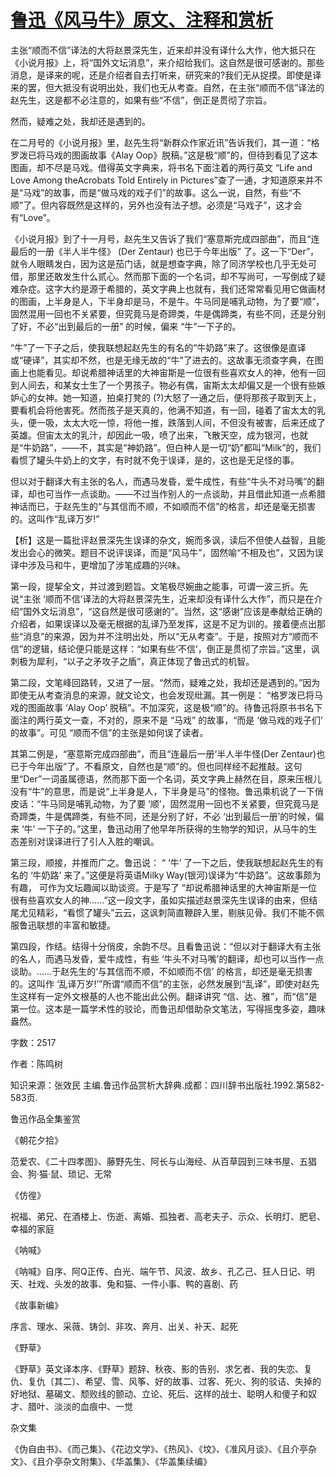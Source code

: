 # [鲁迅《风马牛》原文、注释和赏析](https://www.vrrw.net/wx/9637.html)

主张“顺而不信”译法的大将赵景深先生，近来却并没有译什么大作，他大抵只在《小说月报》上，将“国外文坛消息”，来介绍给我们。这自然是很可感谢的。那些消息，是译来的呢，还是介绍者自去打听来，研究来的?我们无从捉摸。即使是译来的罢，但大抵没有说明出处，我们也无从考查。自然，在主张“顺而不信”译法的赵先生，这是都不必注意的，如果有些“不信”，倒正是贯彻了宗旨。

然而，疑难之处，我却还是遇到的。

在二月号的《小说月报》里，赵先生将“新群众作家近讯”告诉我们，其一道：“格罗泼已将马戏的图画故事《Alay Oop》脱稿。”这是极“顺”的，但待到看见了这本图画，却不尽是马戏。借得英文字典来，将书名下面注着的两行英文 “Life and Love Among theAcrobats Told Entirely in Pictures”查了一通，才知道原来并不是“马戏”的故事，而是“做马戏的戏子们”的故事。这么一说，自然，有些“不顺”了。但内容既然是这样的，另外也没有法子想。必须是“马戏子”，这才会有“Love”。

《小说月报》到了十一月号，赵先生又告诉了我们“塞意斯完成四部曲”，而且“连最后的一册《半人半牛怪》 (Der Zentaur) 也已于今年出版” 了。这一下“Der”，就令人眼睛发白，因为这是茄门话，就是想查字典，除了同济学校也几乎无处可借，那里还敢发生什么贰心。然而那下面的一个名词，却不写尚可，一写倒成了疑难杂症。这字大约是源于希腊的，英文字典上也就有，我们还常常看见用它做画材的图画，上半身是人，下半身却是马，不是牛。牛马同是哺乳动物，为了要“顺”，固然混用一回也不关紧要，但究竟马是奇蹄类，牛是偶蹄类，有些不同，还是分别了好，不必“出到最后的一册” 的时候，偏来 “牛”一下子的。

“牛”了一下子之后，使我联想起赵先生的有名的“牛奶路”来了。这很像是直译或“硬译”，其实却不然，也是无缘无故的“牛”了进去的。这故事无须查字典，在图画上也能看见。却说希腊神话里的大神宙斯是一位很有些喜欢女人的神，他有一回到人间去，和某女士生了一个男孩子。物必有偶，宙斯太太却偏又是一个很有些嫉妒心的女神。她一知道，拍桌打凳的 (?)大怒了一通之后，便将那孩子取到天上，要看机会将他害死。然而孩子是天真的，他满不知道，有一回，碰着了宙太太的乳头，便一吸，太太大吃一惊，将他一推，跌落到人间，不但没有被害，后来还成了英雄。但宙太太的乳汁，却因此一吸，喷了出来，飞散天空，成为银河，也就是“牛奶路”，——不，其实是“神奶路”。但白种人是一切“奶”都叫“Milk”的，我们看惯了罐头牛奶上的文字，有时就不免于误译，是的，这也是无足怪的事。

但以对于翻译大有主张的名人，而遇马发昏，爱牛成性，有些“牛头不对马嘴”的翻译，却也可当作一点谈助。——不过当作别人的一点谈助，并且借此知道一点希腊神话而已，于赵先生的“与其信而不顺，不如顺而不信”的格言，却还是毫无损害的。这叫作“乱译万岁!”



【析】这是一篇批评赵景深先生误译的杂文，婉而多讽，读后不但使人益智，且能发出会心的微笑。题目不说评误译，而是“风马牛”，固然喻“不相及也”，又因为误译中涉及马和牛，更增加了涉笔成趣的兴味。

第一段，提挈全文，并过渡到题旨。文笔极尽婉曲之能事，可谓一波三折。先说“主张 ‘顺而不信’译法的大将赵景深先生，近来却没有译什么大作”，而只是在介绍“国外文坛消息”，“这自然是很可感谢的”。当然，这“感谢”应该是奉献给正确的介绍者，如果误译以及毫无根据的乱译乃至发挥，这是不足为训的。接着便点出那些“消息”的来源，因为并不注明出处，所以“无从考查”。于是，按照对方“顺而不信”的逻辑，结论便只能是这样：“如果有些‘不信’，倒正是贯彻了宗旨。”这里，讽刺极为犀利，“以子之矛攻子之盾”，真正体现了鲁迅式的机智。

第二段，文笔峰回路转，又进了一层。“然而，疑难之处，我却还是遇到的。”因为即使无从考查消息的来源，就文论文，也会发现纰漏。其一例是： “格罗泼已将马戏的图画故事 ‘Alay Oop’ 脱稿”。不加深究，这是极“顺”的。待鲁迅将原书书名下面注的两行英文一查，不对的，原来不是 “马戏” 的故事，“而是 ‘做马戏的戏子们’ 的故事”。可见 “顺而不信”的主张是如何误了读者。

其第二例是，“塞意斯完成四部曲”，而且“连最后一册‘半人半牛怪(Der Zentaur)也已于今年出版”了。不看原文，自然也是“顺”的。但也同样经不起推敲。这句里“Der”一词虽属德语，然而那下面一个名词，英文字典上赫然在目，原来压根儿没有“牛”的意思，而是说“上半身是人，下半身是马”的怪物。鲁迅乘机说了一下俏皮话：“牛马同是哺乳动物，为了要 ‘顺’，固然混用一回也不关紧要，但究竟马是奇蹄类，牛是偶蹄类，有些不同，还是分别了好，不必 ‘出到最后一册’的时候，偏来 ‘牛’ 一下子的。”这里，鲁迅动用了他早年所获得的生物学的知识，从马牛的生态差别对误译进行了引人入胜的嘲讽。

第三段，顺接，并推而广之。鲁迅说： “ ‘牛’ 了一下之后，使我联想起赵先生的有名的 ‘牛奶路’ 来了。”这便是将英语Milky Way(银河)误译为“牛奶路”。这故事颇为有趣， 可作为文坛趣闻以助谈资。于是写了 “却说希腊神话里的大神宙斯是一位很有些喜欢女人的神……”这一段文字，虽如实描述赵景深先生误译的由来，但结尾尤见精彩，“看惯了罐头”云云，这讽刺简直鞭辟入里，剔肤见骨。我们不能不佩服鲁迅联想的丰富和敏捷。

第四段，作结。结得十分俏皮，余韵不尽。且看鲁迅说：“但以对于翻译大有主张的名人，而遇马发昏，爱牛成性，有些 ‘牛头不对马嘴’的翻译，却也可以当作一点谈助。……于赵先生的‘与其信而不顺，不如顺而不信’ 的格言，却还是毫无损害的。这叫作 ‘乱译万岁!’”所谓“顺而不信”的主张，必然发展到“乱译”，即使对赵先生这样有一定外文根基的人也不能出此公例。翻译讲究 “信、达、雅”，而“信”是第一位。这本是一篇学术性的驳论，而鲁迅却借助杂文笔法，写得摇曳多姿，趣味盎然。

字数：2517

作者：陈鸣树

知识来源：张效民 主编.鲁迅作品赏析大辞典.成都：四川辞书出版社.1992.第582-583页.

鲁迅作品全集鉴赏

《朝花夕拾》

范爱农、《二十四孝图》、藤野先生、阿长与山海经、从百草园到三味书屋、五猖会、狗·猫·鼠、琐记、无常

《仿徨》

祝福、弟兄、在酒楼上、伤逝、离婚、孤独者、高老夫子、示众、长明灯、肥皂、幸福的家庭

《呐喊》

《呐喊》自序、阿Q正传、白光、端午节、风波、故乡、孔乙己、狂人日记、明天、社戏、头发的故事、兔和猫、一件小事、鸭的喜剧、药

《故事新编》

序言、理水、采薇、铸剑、非攻、奔月、出关、补天、起死

《野草》

《野草》英文译本序、《野草》题辞、秋夜、影的告别、求乞者、我的失恋、复仇、复仇〔其二〕、希望、雪、风筝、好的故事、过客、死火、狗的驳诘、失掉的好地狱、墓碣文、颓败线的颤动、立论、死后、这样的战士、聪明人和傻子和奴才、腊叶、淡淡的血痕中、一觉

杂文集

《伪自由书》、《而己集》、《花边文学》、《热风》、《坟》、《准风月谈》、《且介亭杂文》、《且介亭杂文附集》、《华盖集》、《华盖集续编》

